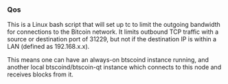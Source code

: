 ### Qos ###

This is a Linux bash script that will set up tc to limit the outgoing bandwidth for connections to the Bitcoin network. It limits outbound TCP traffic with a source or destination port of 31229, but not if the destination IP is within a LAN (defined as 192.168.x.x).

This means one can have an always-on btscoind instance running, and another local btscoind/btscoin-qt instance which connects to this node and receives blocks from it.
